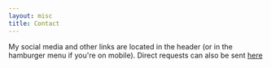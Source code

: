 ```yaml
---
layout: misc
title: Contact
---
```



My social media and other links are located in the header (or in the hamburger menu if you're on mobile).
Direct requests can also be sent [here](mailto:gerardrobertkirwin@gmail.com)
